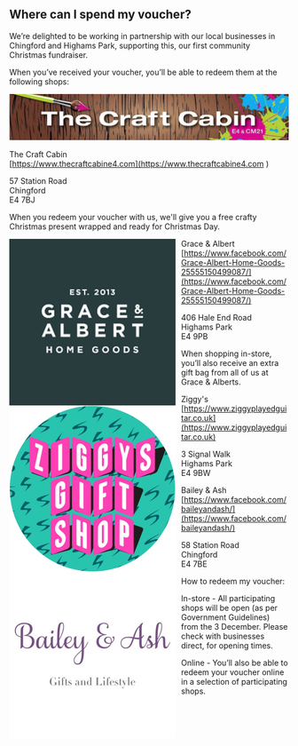 ## Where can I spend my voucher?

We’re delighted to be working in partnership with our local businesses in Chingford and Highams Park, supporting this, our first community Christmas fundraiser.

When you’ve received your voucher, you’ll be able to redeem them at the following shops:

![The Craft Cabin](/img/craft-cabin.jpg)

The Craft Cabin  
[https://www.thecraftcabine4.com](https://www.thecraftcabine4.com )  

57 Station Road  
Chingford  
E4 7BJ  

When you redeem your voucher with us, we'll give you a free crafty Christmas present wrapped and ready for Christmas Day.

<div class="hr"></div>

<img src="/img/grace-and-albert.png" style="width: 300px; float: left; margin-right: 10px;"  />

Grace & Albert  
[https://www.facebook.com/Grace-Albert-Home-Goods-25555150499087/](https://www.facebook.com/Grace-Albert-Home-Goods-25555150499087/)

406 Hale End Road  
Highams Park  
E4 9PB 

When shopping in-store, you’ll also receive an extra gift bag from all of us at Grace & Alberts. 

<div class="hr"></div>

<img src="/img/ziggys.jpg" style="width: 300px; float: left; margin-right: 10px;"  />

Ziggy's  
[https://www.ziggyplayedguitar.co.uk](https://www.ziggyplayedguitar.co.uk)


3 Signal Walk  
Highams Park  
E4 9BW  

<div class="hr"></div>

<img src="/img/bailey-and-ash.jpg" style="width: 300px; float: left; margin-right: 10px;"  />

Bailey & Ash  
[https://www.facebook.com/baileyandash/](https://www.facebook.com/baileyandash/)

58 Station Road  
Chingford   
E4 7BE  

<div class="hr"></div>

How to redeem my voucher:

In-store - All participating shops will be open (as per Government Guidelines) from the 3 December. Please check with businesses direct, for opening times.

Online - You’ll  also be able to redeem your voucher online in a selection of participating shops.
